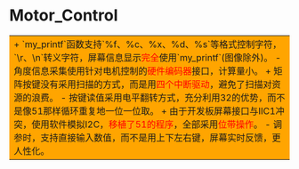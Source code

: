 # Motor_Control
<table><tr><td bgcolor=orange>
+ `my_printf`函数支持`%f、%c、%x、%d、%s`等格式控制字符，`\r、\n`转义字符，屏幕信息显示<font color=#FF0000>完全</font>使用`my_printf`(图像除外)。
- 角度信息采集使用针对电机控制的<font color=#FF0000>硬件编码器</font>接口，计算量小。
+ 矩阵按键没有采用扫描的方式，而是用<font color=#FF0000>四个中断驱动</font>，避免了扫描对资源的浪费。
- 按键读值采用电平翻转方式，充分利用32的优势，而不是像51那样循环重复地一位一位取。
+ 由于开发板屏幕接口与IIC1冲突，使用软件模拟I2C，<font color=#FF0000>移植了51的程序</font>，全部采用<font color=#FF0000>位带操作</font>。
- 调参时，支持直接输入数值，而不是用上下左右键，屏幕实时反馈，更人性化。</td></tr></table>

